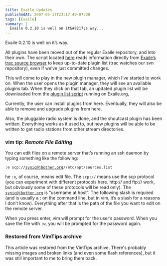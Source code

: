```yaml
---
title: Exaile Updates
publishedAt: 2007-05-17T23:17:40-07:00
tags: [Exaile]
summary: |
  Exaile 0.2.10 is well on it&#8217;s way...
---
```

<p>Exaile 0.2.10 is well on it&#8217;s way.  </p>

<p>All plugins have been moved out of the regular Exaile repository, and into
their own.  The script located <a
href='http://exaile.org/plugins/plugins.py?version=trunk'>here</a> reads
information directly from <a
href='http://exaile.org/trac/browser/plugins/trunk'>Exaile&#8217;s trac source
browser</a> to keep up-to-date plugin list (trac watches our svn repository),
even if we&#8217;ve just committed changes.  </p>

<p>This will come to play in the new plugin manager, which I&#8217;ve started
to work on.  When the user opens the plugin manager, they will see an available
plugins tab.  When they click on that tab, an updated plugin list will be
downloaded from the <a
href='http://exaile.org/plugins/plugins.py?version=trunk'>plugin list
script</a> running on Exaile.org,</p>

<p>Currently, the user can install plugins from here.  Eventually, they will
also be able to remove and upgrade plugins from here.</p>

<p>Also, the pluggable radio system is done, and the shoutcast plugin has been
written.  Everything works as it used to, but new plugins will be able to be
written to get radio stations from other stream directories.</p>

<div class='vimtip'>

<h3><b>vim tip:</b> <i>Remote File Editing</i></h3>

<p>
You can edit files on a remote server that&#8217;s running an ssh daemon by
typing something like the following:

<code>:e scp://synic@jbother.org//etc/apt/sources.list</code>

he <code>:e</code>, of course, means edit file.  The <code>scp://</code>
means use the scp protocol (you can experiment with different protocols here.
http:// and ftp:// work, but obviously some of these protocols will be read
only).  The <code>synic@jbother.org</code> is &#8220;username at host&#8221;.
The following slash is required (and is usually a <b>:</b> on the command line,
but in vim, it&#8217;s a slash for a reasons I don&#8217;t know).  Everything
after that is the path of the file you want to edit on the remote server.

When you press enter, vim will prompt for the user&#8217;s password.  When
you save the file with <code>:w</code>, you will be prompted for the password
again.

</p>
</div>

<div class="restored-from-archive">
  <h3>Restored from VimTips archive</h3>
  <p>
  This article was restored from the VimTips archive. There's probably
  missing images and broken links (and even some flash references), but it
  was still important to me to bring them back.
  </p>
</div>
